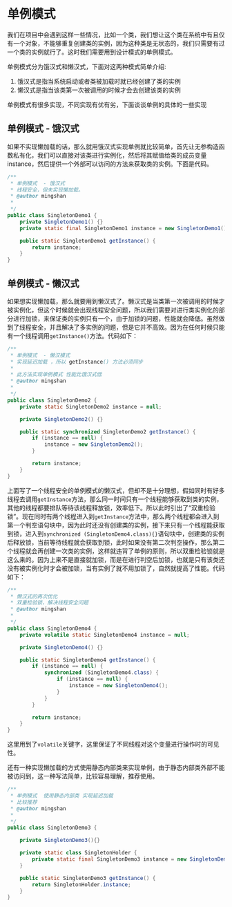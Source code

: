 # 单例模式

我们在项目中会遇到这样一些情况，比如一个类，我们想让这个类在系统中有且仅有一个对象，不能够重复创建类的实例，因为这种类是无状态的，我们只需要有过一个类的实例就行了。这时我们需要用到设计模式的单例模式。

单例模式分为饿汉式和懒汉式，下面对这两种模式简单介绍:
1. 饿汉式是指当系统启动或者类被加载时就已经创建了类的实例
2. 懒汉式是指当该类第一次被调用的时候才会去创建该类的实例

单例模式有很多实现，不同实现有优有劣，下面谈谈单例的具体的一些实现

## 单例模式  - 饿汉式
如果不实现懒加载的话，那么就用饿汉式实现单例就比较简单，首先让无参构造函数私有化，我们可以直接对该类进行实例化，然后将其赋值给类的成员变量instance，然后提供一个外部可以访问的方法来获取类的实例。下面是代码。

```java
/**
 * 单例模式  - 饿汉式
 * 线程安全，但未实现懒加载。
 * @author mingshan
 *
 */
public class SingletonDemo1 {
    private SingletonDemo1() {}
    private static final SingletonDemo1 instance = new SingletonDemo1();

    public static SingletonDemo1 getInstance() {
        return instance;
    }
}


```
## 单例模式  - 懒汉式
如果想实现懒加载，那么就要用到懒汉式了。懒汉式是当类第一次被调用的时候才被实例化，但这个时候就会出现线程安全问题，所以我们需要对进行类实例化的部分进行加锁，来保证类的实例只有一个，由于加锁的问题，性能就会降低。虽然做到了线程安全，并且解决了多实例的问题，但是它并不高效。因为在任何时候只能有一个线程调用`getInstance()`方法。代码如下：

```java
/**
 * 单例模式  - 懒汉模式
 * 实现延迟加载 ，所以 getInstance() 方法必须同步
 *
 * 此方法实现单例模式 性能比饿汉式低
 * @author mingshan
 *
 */
public class SingletonDemo2 {
    private static SingletonDemo2 instance = null;

    private SingletonDemo2() {}    

    public static synchronized SingletonDemo2 getInstance() {
        if (instance == null) {
            instance = new SingletonDemo2();
        }

        return instance;
    }
}
```

上面写了一个线程安全的单例模式的懒汉式，但却不是十分理想，假如同时有好多线程去调用`getInstance`方法，那么同一时间只有一个线程能够获取到类的实例，其他的线程都要排队等待该线程释放锁，效率低下。所以此时引出了“双重检验锁”。现在同时有两个线程进入到`getInstance`方法中，那么两个线程都会进入到第一个判空语句块中，因为此时还没有创建类的实例，接下来只有一个线程能获取到锁，进入到`synchronized (SingletonDemo4.class){}`语句块中，创建类的实例后释放锁，当前等待线程就会获取到锁，此时如果没有第二次判空操作，那么第二个线程就会再创建一次类的实例，这样就违背了单例的原则，所以双重检验锁就是这么来的。因为上来不是直接就加锁，而是在进行判空后加锁，也就是只有该类还没有被实例化时才会被加锁，当有实例了就不用加锁了，自然就提高了性能。代码如下：


```java
/**
 * 懒汉式的再次优化
 * 双重检验锁，解决线程安全问题
 * @author mingshan
 *
 */
public class SingletonDemo4 {
    private volatile static SingletonDemo4 instance = null;

    private SingletonDemo4() {}

    public static SingletonDemo4 getInstance() {
        if (instance == null) {
            synchronized (SingletonDemo4.class) {
                if (instance == null) {            
                    instance = new SingletonDemo4();
                }
            }
        }

        return instance;
    }
}
```
这里用到了`volatile`关键字，这里保证了不同线程对这个变量进行操作时的可见性。

还有一种实现懒加载的方式使用静态内部类来实现单例，由于静态内部类外部不能被访问到，这一种写法简单，比较容易理解，推荐使用。

```java
/**
 * 单例模式  使用静态内部类 实现延迟加载
 * 比较推荐
 * @author mingshan
 *
 */
public class SingletonDemo3 {

    private SingletonDemo3(){}

    private static class SingletonHolder {
        private static final SingletonDemo3 instance = new SingletonDemo3();
    }

    public static SingletonDemo3 getInstance() {
        return SingletonHolder.instance;
    }
}
```
